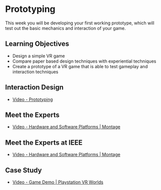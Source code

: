# Prototyping

This week you will be developing your first working prototype, which will test out the basic mechanics and interaction of your game.

## Learning Objectives

- Design a simple VR game
- Compare paper based design techniques with experiential techniques
- Create a prototype of a VR game that is able to test gameplay and interaction techniques

## Interaction Design

- [Video - Prototyping](https://www.coursera.org/learn/making-virtual-reality-game/lecture/xShTQ/prototyping)

## Meet the Experts

- [Video - Hardware and Software Platforms | Montage](https://www.coursera.org/learn/making-virtual-reality-game/lecture/3CEHK/hardware-and-software-platforms-montage)

## Meet the Experts at IEEE

- [Video - Hardware and Software Platforms | Montage](https://www.coursera.org/learn/making-virtual-reality-game/lecture/tYNM1/hardware-and-software-platforms-montage)

## Case Study

- [Video - Game Demo | Playstation VR Worlds](https://www.coursera.org/learn/making-virtual-reality-game/lecture/dhdAJ/game-demo-playstation-vr-worlds)
